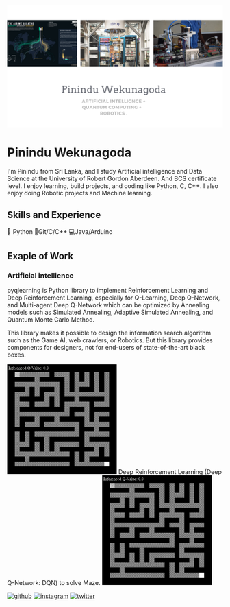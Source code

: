 ![Artificial intelligence and Data Science](https://github.com/pininduwk/pininduwk/blob/main/Pinindu%20Wekunagoda%20(1).png)
  
  # Pinindu Wekunagoda 

I'm Pinindu from Sri Lanka, and I study Artificial intelligence and Data Science at the University of Robert Gordon Aberdeen. And BCS certificate level. I enjoy learning, build projects, and coding like Python, C, C++. I also enjoy doing Robotic projects and Machine learning.

## Skills and Experience
🐍 Python
🌟Git/C/C++
💻Java/Arduino

## Exaple of Work
### Artificial intellience 
 
 pyqlearning is Python library to implement Reinforcement Learning and Deep Reinforcement Learning, especially for Q-Learning, Deep Q-Network, and Multi-agent Deep Q-Network which can be optimized by Annealing models such as Simulated Annealing, Adaptive Simulated Annealing, and Quantum Monte Carlo Method.

This library makes it possible to design the information search algorithm such as the Game AI, web crawlers, or Robotics. But this library provides components for designers, not for end-users of state-of-the-art black boxes.

<img src="https://github.com/pininduwk/pininduwk/blob/main/DQN_single_agent_goal_compressed-loop.gif" width="256" />
Deep Reinforcement Learning (Deep Q-Network: DQN) to solve Maze.


<img src="https://github.com/pininduwk/pininduwk/blob/main/DQN_single_agent_goal_compressed-loop.gif" width="256" />


[<img src='https://cdn.jsdelivr.net/npm/simple-icons@3.0.1/icons/github.svg' alt='github' height='40'>](https://github.com/pininduwk)  [<img src='https://cdn.jsdelivr.net/npm/simple-icons@3.0.1/icons/instagram.svg' alt='instagram' height='40'>](https://www.instagram.com/pinindu__/)  [<img src='https://cdn.jsdelivr.net/npm/simple-icons@3.0.1/icons/twitter.svg' alt='twitter' height='40'>](https://twitter.com/pininduW)  

